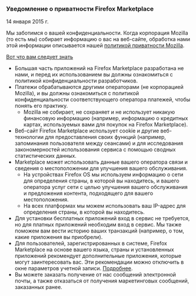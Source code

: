 ### Уведомление о приватности Firefox Marketplace
14 января 2015 г.

Мы заботимся о вашей конфиденциальности. Когда корпорация Mozilla (то есть мы) собирает информацию о вас на веб-сайте, обработка нами этой информации описывается нашей [политикой приватности Mozilla](https://www.mozilla.org/privacy/).

<u>Вот что вам следует знать</u>

- Большая часть приложений на Firefox Marketplace разработана не нами, и перед их использованием вы должны ознакомиться с политикой конфиденциальности разработчиков.
- Платежи обрабатываются другими операторами (не корпорацией Mozilla), и вы должны ознакомиться с политикой конфиденциальности соответствующего оператора платежей, чтобы понять его практику.
  - Mozilla не собирает, не сохраняет и не использует никакую финансовую информацию (например, информацию о кредитных картах, используемых вами для покупок на Firefox Marketplace).
- Веб-сайт Firefox Marketplace использует cookie и другие веб-технологии для предоставления своих функций (например, запоминания пользователя между сеансами) и для исследования закономерностей использования сервиса с помощью сводных статистических данных.
- Marketplace может использовать данные вашего оператора связи и сведения о местоположении для улучшения вашего обслуживания.
  - На устройствах Firefox OS мы используем информацию о сети для определения страны, в которой вы находитесь, и вашего оператора услуг сети с целью улучшения вашего обслуживания и предложения контента, подходящего для вашего местоположения.
  - На всех платформах мы можем использовать ваш IP-адрес для определения страны, в которой вы находитесь.
- Для установки бесплатных приложений вход в сервис не требуется, но для платных приложений необходим вход в сервис. Мы также поможем вам вести историю ваших транзакций (например, о том, какие приложения вы приобрели).
- Для пользователей, зарегистрированных в системе, Firefox Marketplace на основе вашего языка, страны и установленных приложений рекомендует дополнительные приложения, которые могут заинтересовать вас.  Эти рекомендации можно отключить в окне параметров учетной записи. [Подробнее](https://support.mozilla.org/kb/recommendations-marketplace).
- Вы можете заказать получение от нас сообщений электронной почты, а также отказаться от получения маркетинговых сообщений, заказанных ранее.
